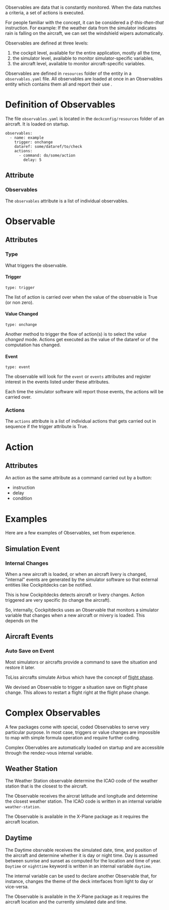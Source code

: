 Observables are data that is constantly monitored. When the data matches a criteria, a set of actions is executed.

For people familiar with the concept, it can be considered a *if-this-then-that* instruction. For example: If the weather data from the simulator indicates rain is falling on the aircraft, we can set the windshield wipers automatically.

Observables are defined at three levels:

1. the cockpit level, available for the entire application, mostly all the time,
2. the simulator level, available to monitor simulator-specific variables,
3. the aircraft level, available to monitor aircraft-specific variables.

Observables are defined in `resources` folder of the entity in a `observables.yaml` file. All observables are loaded at once in an Observables entity which contains them all and report their use .

# Definition of Observables

The file `observables.yaml` is located in the `deckconfig/resources` folder of an aircraft. It is loaded on startup.

```
observables:
  - name: example
    trigger: onchange
    dataref: some/dataref/to/check
    actions:
      - command: do/some/action
        delay: 5
```

## Attribute

### Observables

The `observables` attribute is a list of individual observables.

# Observable

## Attributes

### Type

What triggers the observable.

#### Trigger

`type: trigger`

The list of action is carried over when the value of the observable is True (or non zero).

#### Value Changed

`type: onchange`

Another method to trigger the flow of action(s) is to select the *value changed* mode. Actions get executed as the value of the dataref or of the computation has changed.

#### Event

`type: event`

The observable will look for the `event` or `events` attributes and register interest in the events listed under these attributes.

Each time the simulator software will report those events, the actions will be carried over.

### Actions

The `actions` attribute is a list of individual actions that gets carried out in sequence if the trigger attribute is True.

# Action

## Attributes

An action as the same attribute as a command carried out by a button:

- instruction
- delay
- condition

# Examples

Here are a few examples of Observables, set from experience.

## Simulation Event

### Internal Changes

When a new aircraft is loaded, or when an aircraft livery is changed, "internal" events are generated by the simulator software so that external entities like Cockpitdecks can be notified.

This is how Cockpitdecks detects aircraft or livery changes. Action triggered are very specific (to change the aircraft).

So, internally, Cockpitdecks uses an Observable that monitors a simulator variable that changes when a new aircraft or mivery is loaded. This depends on the

## Aircraft Events

### Auto Save on Event

Most simulators or aircrafts provide a command to save the situation and restore it later.

ToLiss aircrafts simulate Airbus which have the concept of [flight phase](https://www.aviationhunt.com/airbus-a320-flight-phases/).

We devised an Observable to trigger a situation save on flight phase change. This allows to restart a flight right at the flight phase change.

# Complex Observables

A few packages come with special, coded Observables to serve very particular purpose. In most case, triggers or value changes are impossible to map with simple formula operation and require further coding.

Complex Obervables are automatically loaded on startup and are accessible through the rendez-vous internal variable.

## Weather Station

The Weather Station observable determine the ICAO code of the weather station that is the closest to the aircraft.

The Observable receives the aircrat latitude and longitude and determine the closest weather station. The ICAO code is written in an internal variable `weather-station`.

The Observable is available in the X-Plane package as it requires the aircraft location.

## Daytime

The Daytime obsrvable receives the simulated date, time, and position of the aircraft and determine whether it is day or night time. Day is assumed between sunrise and sunset as computed for the location and time of year. `Daytime` or `nighttime` keyword is written in an internal variable `daytime`.

The internal variable can be used to declare another Observable that, for instance, changes the theme of the deck interfaces from light to day or vice-versa.

The Observable is available in the X-Plane package as it requires the aircraft location and the currently simulated date and time.
